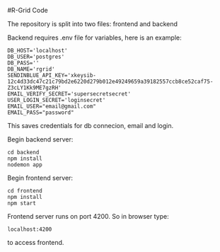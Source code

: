 #R-Grid Code

The repository is split into two files: frontend and backend

Backend requires .env file for variables, here is an example:

```
DB_HOST='localhost'
DB_USER='postgres'
DB_PASS=''
DB_NAME='rgrid'
SENDINBLUE_API_KEY='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'
EMAIL_VERIFY_SECRET='supersecretsecret'
USER_LOGIN_SECRET='loginsecret'
EMAIL_USER="email@gmail.com"
EMAIL_PASS="password"
```
This saves credentials for db connecion, email and login.

Begin backend server:
```
cd backend
npm install 
nodemon app
```

Begin frontend server:
```
cd frontend
npm install 
npm start
```

Frontend server runs on port 4200. So in browser type:

```
localhost:4200
```

to access frontend.